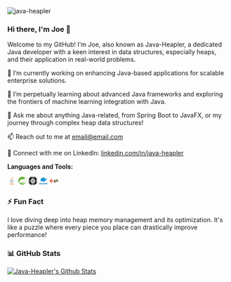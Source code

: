 <img src="https://komarev.com/ghpvc/?username=java-heapler&label=Profile%20Views&color=blue&style=flat-square" alt="java-heapler" />

### Hi there, I'm Joe 👋

Welcome to my GitHub! I'm Joe, also known as Java-Heapler, a dedicated Java developer with a keen interest in data structures, especially heaps, and their application in real-world problems.

🔭 I’m currently working on enhancing Java-based applications for scalable enterprise solutions.

🌱 I’m perpetually learning about advanced Java frameworks and exploring the frontiers of machine learning integration with Java.

💬 Ask me about anything Java-related, from Spring Boot to JavaFX, or my journey through complex heap data structures!

📫 Reach out to me at [email@email.com](mailto:email@email.com)

🔗 Connect with me on LinkedIn: [linkedin.com/in/java-heapler](https://www.linkedin.com/in/java-heapler)

**Languages and Tools:**

<code><img height="20" src="https://raw.githubusercontent.com/github/explore/main/topics/java/java.png"></code>
<code><img height="20" src="https://raw.githubusercontent.com/github/explore/main/topics/spring-boot/spring-boot.png"></code>
<code><img height="20" src="https://raw.githubusercontent.com/github/explore/main/topics/machine-learning/machine-learning.png"></code>
<code><img height="20" src="https://raw.githubusercontent.com/github/explore/main/topics/docker/docker.png"></code>
<code><img height="20" src="https://raw.githubusercontent.com/github/explore/main/topics/git/git.png"></code>

### ⚡ Fun Fact
I love diving deep into heap memory management and its optimization. It's like a puzzle where every piece you place can drastically improve performance!

### 📊 GitHub Stats
<a href="https://github.com/java-heapler">
  <img src="https://github-readme-stats.vercel.app/api?username=java-heapler&show_icons=true&theme=gotham&locale=en&layout=compact" alt="Java-Heapler's Github Stats" width=450px/>
</a>
